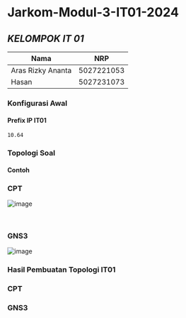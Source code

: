 # Jarkom-Modul-3-IT01-2024

## ***KELOMPOK IT 01***
| Nama      | NRP         |
  |-----------|-------------|
  | Aras Rizky Ananta| 5027221053   |
  | Hasan | 5027231073  |  

### Konfigurasi Awal
#### Prefix IP IT01
`10.64`

### Topologi Soal
#### Contoh

### CPT
![image](https://github.com/user-attachments/assets/909a61cb-837c-459d-bef6-23bdd6214e56)

<br>

### GNS3
![image](https://github.com/user-attachments/assets/0d43bd11-f334-4bb9-8318-5acb6e5b2427)


### Hasil Pembuatan Topologi IT01
### CPT
### GNS3
